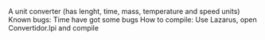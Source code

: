 A unit converter (has lenght, time, mass, temperature and speed units)
Known bugs: Time have got some bugs
How to compile: Use Lazarus, open Convertidor.lpi and compile
